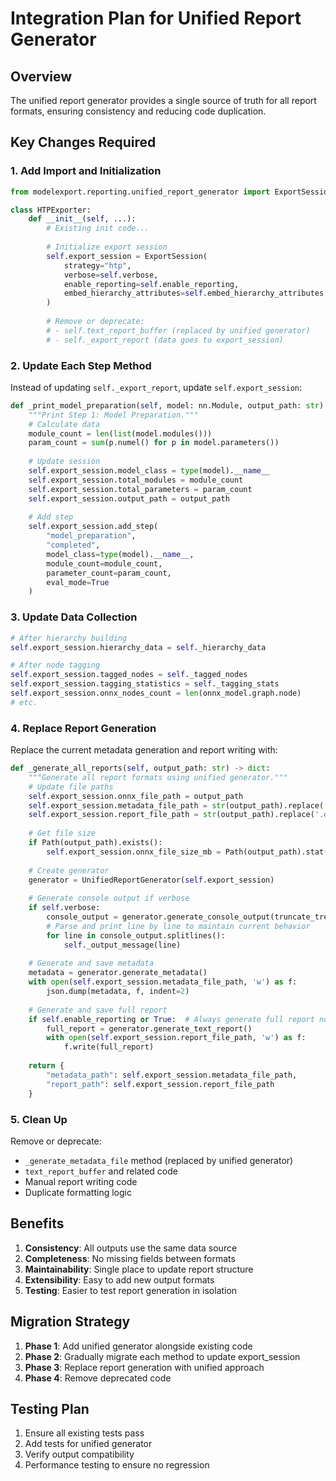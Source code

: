 # Integration Plan for Unified Report Generator

## Overview
The unified report generator provides a single source of truth for all report formats, ensuring consistency and reducing code duplication.

## Key Changes Required

### 1. Add Import and Initialization
```python
from modelexport.reporting.unified_report_generator import ExportSession, UnifiedReportGenerator

class HTPExporter:
    def __init__(self, ...):
        # Existing init code...
        
        # Initialize export session
        self.export_session = ExportSession(
            strategy="htp",
            verbose=self.verbose,
            enable_reporting=self.enable_reporting,
            embed_hierarchy_attributes=self.embed_hierarchy_attributes
        )
        
        # Remove or deprecate:
        # - self.text_report_buffer (replaced by unified generator)
        # - self._export_report (data goes to export_session)
```

### 2. Update Each Step Method
Instead of updating `self._export_report`, update `self.export_session`:

```python
def _print_model_preparation(self, model: nn.Module, output_path: str) -> None:
    """Print Step 1: Model Preparation."""
    # Calculate data
    module_count = len(list(model.modules()))
    param_count = sum(p.numel() for p in model.parameters())
    
    # Update session
    self.export_session.model_class = type(model).__name__
    self.export_session.total_modules = module_count
    self.export_session.total_parameters = param_count
    self.export_session.output_path = output_path
    
    # Add step
    self.export_session.add_step(
        "model_preparation",
        "completed",
        model_class=type(model).__name__,
        module_count=module_count,
        parameter_count=param_count,
        eval_mode=True
    )
```

### 3. Update Data Collection
```python
# After hierarchy building
self.export_session.hierarchy_data = self._hierarchy_data

# After node tagging
self.export_session.tagged_nodes = self._tagged_nodes
self.export_session.tagging_statistics = self._tagging_stats
self.export_session.onnx_nodes_count = len(onnx_model.graph.node)
# etc.
```

### 4. Replace Report Generation
Replace the current metadata generation and report writing with:

```python
def _generate_all_reports(self, output_path: str) -> dict:
    """Generate all report formats using unified generator."""
    # Update file paths
    self.export_session.onnx_file_path = output_path
    self.export_session.metadata_file_path = str(output_path).replace('.onnx', '_htp_metadata.json')
    self.export_session.report_file_path = str(output_path).replace('.onnx', '_full_report.txt')
    
    # Get file size
    if Path(output_path).exists():
        self.export_session.onnx_file_size_mb = Path(output_path).stat().st_size / (1024 * 1024)
    
    # Create generator
    generator = UnifiedReportGenerator(self.export_session)
    
    # Generate console output if verbose
    if self.verbose:
        console_output = generator.generate_console_output(truncate_trees=True)
        # Parse and print line by line to maintain current behavior
        for line in console_output.splitlines():
            self._output_message(line)
    
    # Generate and save metadata
    metadata = generator.generate_metadata()
    with open(self.export_session.metadata_file_path, 'w') as f:
        json.dump(metadata, f, indent=2)
    
    # Generate and save full report
    if self.enable_reporting or True:  # Always generate full report now
        full_report = generator.generate_text_report()
        with open(self.export_session.report_file_path, 'w') as f:
            f.write(full_report)
    
    return {
        "metadata_path": self.export_session.metadata_file_path,
        "report_path": self.export_session.report_file_path
    }
```

### 5. Clean Up
Remove or deprecate:
- `_generate_metadata_file` method (replaced by unified generator)
- `text_report_buffer` and related code
- Manual report writing code
- Duplicate formatting logic

## Benefits

1. **Consistency**: All outputs use the same data source
2. **Completeness**: No missing fields between formats
3. **Maintainability**: Single place to update report structure
4. **Extensibility**: Easy to add new output formats
5. **Testing**: Easier to test report generation in isolation

## Migration Strategy

1. **Phase 1**: Add unified generator alongside existing code
2. **Phase 2**: Gradually migrate each method to update export_session
3. **Phase 3**: Replace report generation with unified approach
4. **Phase 4**: Remove deprecated code

## Testing Plan

1. Ensure all existing tests pass
2. Add tests for unified generator
3. Verify output compatibility
4. Performance testing to ensure no regression